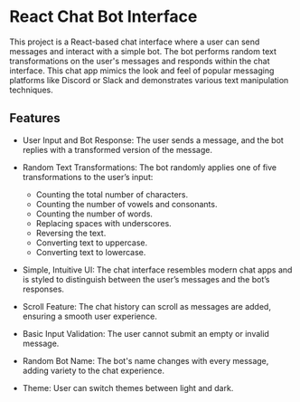 # React Chat Bot Interface
This project is a React-based chat interface where a user can send messages and interact with a simple bot. The bot performs random text transformations on the user's messages and responds within the chat interface. This chat app mimics the look and feel of popular messaging platforms like Discord or Slack and demonstrates various text manipulation techniques.

## Features
- User Input and Bot Response: The user sends a message, and the bot replies with a transformed version of the message.
- Random Text Transformations: The bot randomly applies one of five transformations to the user’s input:
  - Counting the total number of characters.
  - Counting the number of vowels and consonants.
  - Counting the number of words.
  - Replacing spaces with underscores.
  - Reversing the text.
  - Converting text to uppercase.
  - Converting text to lowercase.

- Simple, Intuitive UI: The chat interface resembles modern chat apps and is styled to distinguish between the user’s messages and the bot’s responses.
- Scroll Feature: The chat history can scroll as messages are added, ensuring a smooth user experience.
- Basic Input Validation: The user cannot submit an empty or invalid message.
- Random Bot Name: The bot's name changes with every message, adding variety to the chat experience.
- Theme: User can switch themes between light and dark.
